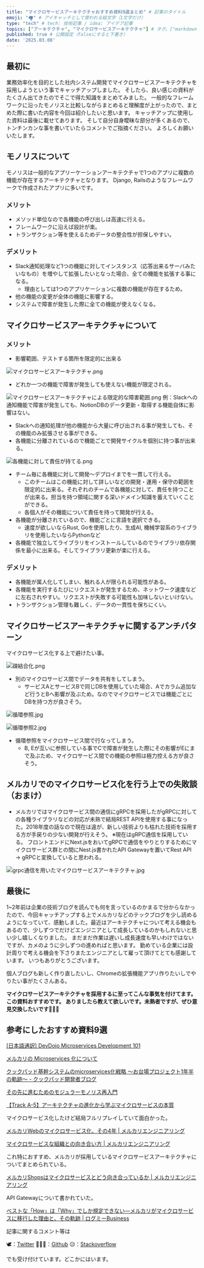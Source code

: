 ```yaml
---
title: "マイクロサービスアーキテクチャおすすめ資料9選まとめ" # 記事のタイトル
emoji: "🏘️" # アイキャッチとして使われる絵文字（1文字だけ）
type: "tech" # tech: 技術記事 / idea: アイデア記事
topics: ["アーキテクチャ", "マイクロサービスアーキテクチャ"] # タグ。["markdown", "rust", "aws"]のように指定する
published: true # 公開設定（falseにすると下書き）
date: '2025.03.08'
---
```


## 最初に
業務効率化を目的とした社内システム開発でマイクロサービスアーキテクチャを採用しようという事でキャッチアップしました。
そしたら、良い感じの資料がたくさん出てきたのでそこで得た知識をまとめてみました。
一般的なフレームワークに沿ったモノリスと比較しながらまとめると理解度が上がったので、まとめた際に書いた内容を今回は紹介したいと思います。
キャッチアップに使用した資料は最後に載せてあります。
そして自分自身曖昧な部分が多くあるので、トンチンカンな事を書いていたらコメントでご指摘ください。
よろしくお願いいたします。

## モノリスについて
モノリスは一般的なアプリーケーションアーキテクチャで1つのアプリに複数の機能が存在するアーキテクチャとなります。
Django, Railsのようなフレームワークで作成されたアプリに多いです。

### メリット

- メソッド単位なので各機能の呼び出しは高速に行える。
- フレームワークに沿えば設計が楽。
- トランザクション等を使えるためデータの整合性が担保しやすい。

### デメリット

- Slack通知処理など1つの機能に対してインスタンス（応答出来るサーバみたいなもの）を増やして拡張したいとなった場合、全ての機能を拡張する事になる。
  - 理由としては1つのアプリケーションに複数の機能が存在するため。
- 他の機能の変更が全体の機能に影響する。
- システムで障害が発生した際に全ての機能が使えなくなる。

## マイクロサービスアーキテクチャについて

### メリット

- 影響範囲、テストする箇所を限定的に出来る

![マイクロサービスアーキテクチャ.png](https://github.com/user-attachments/assets/9bab6b52-5993-45ea-baeb-009eebce1034)

- どれか一つの機能で障害が発生しても使えない機能が限定される。

![マイクロサービスアーキテクチャによる限定的な障害範囲.png](https://github.com/user-attachments/assets/e6dd8e1a-88ad-45d7-a08f-1b77f856626d)
例：Slackへの通知機能で障害が発生しても、NotionDBのデータ更新・取得する機能自体に影響はない。

- Slackへの通知処理が他の機能から大量に呼び出される事が発生しても、その機能のみ拡張させる事ができる。
- 各機能に分離されているので機能ごとで開発サイクルを個別に持つ事が出来る。

![各機能に対して責任が持てる.png](https://github.com/user-attachments/assets/78778f0f-f55f-4bf1-940d-9970b3e46726)

- チーム毎に各機能に対して開発〜デプロイまでを一貫して行える。
  - このチームはこの機能に対して詳しいなどの開発・運用・保守の範囲を限定的に出来る。それぞれのチームで各機能に対して、責任を持つことが出来る。担当を持つ領域に関する深いドメイン知識を蓄えていくことができる。
  - 各個人がその機能について責任を持って開発が行える。
- 各機能が分離されているので、機能ごとに言語を選択できる。
  - 速度が欲しいならRust, Goを使用したり、生成AI, 機械学習系のライブラリを使用したいならPythonなど
- 各機能で独立してライブラリをインストールしているのでライブラリ依存関係を最小に出来る。そしてライブラリ更新が楽に行える。

### デメリット

- 各機能が属人化してしまい、触れる人が限られる可能性がある。
- 各機能を実行するたびにリクエストが発生するため、ネットワーク速度などに左右されやすい。リクエストが失敗する可能性も加味しないといけない。
- トランザクション管理も難しく、データの一貫性を保ちにくい。

## マイクロサービスアーキテクチャに関するアンチパターン

マイクロサービス化する上で避けたい事。

![疎結合化.png](https://github.com/user-attachments/assets/8fec635a-0bf8-4309-afeb-c5e84a2bb6aa)

- 別のマイクロサービス間でデータを共有をしてしまう。
  - サービスAとサービスBで同じDBを使用していた場合、Aでカラム追加など行うとBへ影響が及ぶため。なのでマイクロサービスでは機能ごとにDBを持つ方が良さそう。

![循環参照.jpg](https://github.com/user-attachments/assets/ad2abd23-0cc0-4689-8c3d-3e5720719432)

![循環参照2.jpg](https://github.com/user-attachments/assets/14d1455a-ddc8-40a9-96fc-d90a3a31aa02)

- 循環参照をマイクロサービス間で行なってしまう。
  - B, Eが互いに参照している事でCで障害が発生した際にその影響がEにまで及ぶため、マイクロサービス間での機能の参照は極力控える方が良さそう。

## メルカリでのマイクロサービス化を行う上での失敗談（おまけ）

- メルカリではマイクロサービス間の通信にgRPCを採用したがgRPCに対しての各種ライブラリなどの対応が未熟で結局REST APIを使用する事になった。2018年度の話なので現在は違が、新しい技術よりも枯れた技術を採用する方が手戻りの少ない開発が行えそう。
※現在はgRPC通信を採用している。
フロントエンドにNext.jsをおいてgRPCで通信をやりとりするためにマイクロサービス群との間にNest.js書かれたAPI Gatewayを置いてRest API → gRPCと変換していると思われる。

![grpc通信を用いたマイクロサービスアーキテクチャ.jpg](https://github.com/user-attachments/assets/9736c630-4b54-4aca-b7df-b5a8186f1dda)


## 最後に
1~2年前は企業の技術ブログを読んでも何を言っているのかまるで分からなかったので、今回キャッチアップする上でメルカリなどのテックブログを少し読めるようになっていて、感動しました。最近はアーキテクチャについて考える機会もあるので、少しずつでだけどエンジニアとして成長しているのかもしれないと思い少し嬉しくなりました。
まだまだ作業は遅いし成長速度も早いわけではないですが、カメのように少しずつの進めればと思います。
勤めている企業には設計周りで考える機会を下さりまたエンジニアとして雇って頂けてとても感謝しています。
いつもありがとうございます。

個人ブログも新しく作り直したいし、Chromeの拡張機能アプリ作りたいしでやりたい事がたくさんある。

**マイクロサービスアーキテクチャを採用するに至ってこんな事気を付けてます。この資料おすすめです。
ありましたら教えて欲しいです。未熟者ですが、ぜひ意見交換したいです🙇🏻‍♂️**

## 参考にしたおすすめ資料9選

[[日本語通訳] DevDojo Microservices Development 101](https://www.youtube.com/watch?v=h8U647gAmVA&list=LL&index=2)

[メルカリの Microservices 化について](https://speakerdeck.com/vkgtaro/merukarifalse-microservices-hua-nituite)

[クックパッド基幹システムのmicroservices化戦略 〜お台場プロジェクト1年半の軌跡〜 - クックパッド開発者ブログ](https://techlife.cookpad.com/entry/2018-odaiba-strategy)

[その先に進むためのモジュラーモノリス再入門](https://zenn.dev/loglass/articles/d2ea268a7522be)

[【Track A-5】アーキテクチャの進化から学ぶマイクロサービスの本質](https://www.youtube.com/watch?v=XTVb90PRhTk&list=WL&index=3)

マイクロサービス化したけど結局フルリプレイしていて面白かった。

[メルカリWebのマイクロサービス化、その4年 | メルカリエンジニアリング](https://engineering.mercari.com/blog/entry/20220830-15d4e8480e/)

[マイクロサービスな組織との向き合い方 | メルカリエンジニアリング](https://engineering.mercari.com/blog/entry/20221222-4b53c6408e/)

これ特におすすめ、メルカリが採用しているマイクロサービスアーキテクチャについてまとめられている。

[メルカリShopsはマイクロサービスとどう向き合っているか | メルカリエンジニアリング](https://engineering.mercari.com/blog/entry/20210806-3c12d85b97/)

API Gatewayについて書かれていた。

[ベストな「How」は「Why」でしか規定できない––メルカリがマイクロサービスに移行した理由と、その軌跡 | ログミーBusiness](https://logmi.jp/main/technology/322218)

記事に関するコメント等は

🕊：[Twitter](https://twitter.com/Unemployed_jp)
👨🏻‍💻：[Github](https://github.com/wimpykid719)
😥：[Stackoverflow](https://ja.stackoverflow.com/users/22565/wataru)

でも受け付けています。どこかにはいます。